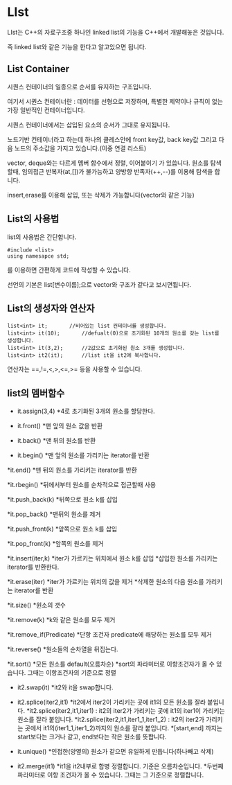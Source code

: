 # LIst

LIst는 C++의 자료구조중 하나인 linked list의 기능을 C++에서 개발해놓은 것입니다.

즉 linked list와 같은 기능을 한다고 알고있으면 됩니다.

## List Container

시퀀스 컨테이너의 일종으로 순서를 유지하는 구조입니다.

여기서 시퀀스 컨테이너란 : 데이터를 선형으로 저장하며, 특별한 제약이나 규칙이 없는 가장 일반적인 컨테이너입니다.

시퀀스 컨테이너에서는 삽입된 요소의 순서가 그대로 유지됩니다.

노드기반 컨테이너라고 하는데 하나의 클레스안에 front key값, back key값 그리고 다음 노드의 주소값을 가지고 있습니다.(이중 연결 리스트)

vector, deque와는 다르게 멤버 함수에서 정렬, 이어붙이기 가 있씁니다.
원소를 탐색할때, 임의접근 반복자(at,[])가 불가능하고 양방향 반족자(++,--)를 이용해 탐색을 합니다.

insert,erase를 이용해 삽입, 또는 삭제가 가능합니다(vector와 같은 기능)

## List의 사용법

list의 사용법은 간단합니다.

```
#include <list>
using namesapce std;

```
를 이용하면 간편하게 코드에 작성할 수 있습니다.

선언의 기본은 list<data Type>[변수이름];으로 vector와 구조가 같다고 보시면됩니다.

## List의 생성자와 연산자

```
list<int> it;		//비어있는 list 컨테이너를 생성합니다.
list<int> it(10);		//defualt(0)으로 초기화된 10개의 원소를 갖는 list를 생성합니다.
list<int> it(3,2);		//2값으로 초기화된 원소 3개를 생성합니다.
list<int> it2(it);		//list it을 it2에 복사합니다.
```

연산자는 ==,!=,<,>,<=,>= 등을 사용할 수 있습니다.

## list의 멤버함수

* it.assign(3,4)
	*4로 초기화된 3개의 원소를 할당한다.

* it.front()
	*맨 앞의 원소 값을 반환

* it.back()
	*맨 뒤의 원소를 반환

* it.begin()
	*맨 앞의 원소를 가리키는 iterator를 반환

*it.end()
	*맨 뒤의 원소를 가리키는 iterator를 반환

*it.rbegin()
	*뒤에서부터 원소를 순차적으로 접근할때 사용

*it.push_back(k)
	*뒤쪽으로 원소  k를 삽입

*it.pop_back()
	*맨뒤의 원소를 제거

*it.push_front(k)
	*앞쪽으로 원소 k를 삽입

*it.pop_front(k)
	*앞쪽의 원소를 제거

*it.insert(iter,k)
	*iter가 가르키는 위치에서 원소 k를 삽입
	*삽입한 원소를 가리키는 iterator를 반환한다.

*it.erase(iter)
	*iter가 가르키는 위치의 값을 제거
	*삭제한 원소의 다음 원소를 가리키는 iterator를 반환

*it.size()
	*원소의 갯수

*it.remove(k)
	*k와 같은 원소를 모두 제거

*it.remove_if(Predicate)
	*단항 조건자 predicate에 해당하는 원소를 모두 제거

*it.reverse()
	*원소들의 순차열을 뒤집는다.

*it.sort()
	*모든 원소를 default(오름차순)
	*sort의 파라미터로 이항조건자가 올 수 있습니다. 그때는 이항조건자의 기준으로 정렬

* it2.swap(it)
	*it2와 it을 swap합니다.

* it2.splice(iter2,it1)
	*it2에서 iter2이 가리키는 곳에 it1의 모든 원소를 잘라 붙입니다.
	*it2.splice(iter2,it1,iter1) : it2의 iter2가 가리키는 곳에 it1의 iter1이 가리키는 원소를 잘라 붙입니다.
	*it2.splice(iter2,it1,iter1_1,iter1_2) : it2의 iter2가 가리키는 곳에서 it1의(iter1_1,iter1_2)까지의 원소를 잘라 붙입니다.
	*[start,end] 까지는 start보다는 크거나 같고, end보다는 작은 원소를 뜻합니다.

* it.unique()
	*인접한(양옆의) 원소가 같으면 유일하게 만듭니다(하나빼고 삭제)

* it2.merge(it1)
	*it1을 it2내부로 합병 정렬합니다. 기준은 오름차순입니다.
	*두번째 파라미터로 이항 조건자가 올 수 있습니다. 그때는 그 기준으로 정렬합니다.
